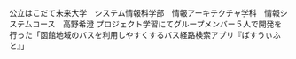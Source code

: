 公立はこだて未来大学　システム情報科学部　情報アーキテクチャ学科　情報システムコース　高野希澄
プロジェクト学習にてグループメンバー５人で開発を行った「函館地域のバスを利用しやすくするバス経路検索アプリ『ばすうぃふと』」
